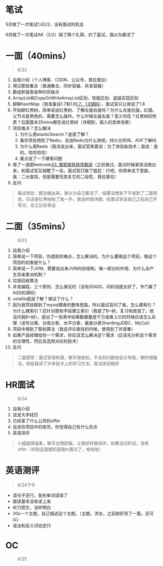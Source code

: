 # 笔试

5月做了一次笔试1.62/2，没有面试的机会

6月做了一次笔试AK（2/2）隔了两个礼拜，约了面试，我以为都凉了

# 一面（40mins）

> 6/22

1. 自我介绍（个人博客、CSDN、公众号，普拉普拉）
2. 用过那些集合（普通集合、同步容器、并发容器）
3. 数组和链表各种的优缺点
4. ArrayList和CopyOnWriteArrayList区别、性能区别、底层实现区别
5. 聊聊hashMap（我准备说1.7和1.8[1.7、1.8源码](https://blog.csdn.net/qq_45796208/article/details/115984778?spm=1001.2014.3001.5501)），面试官只让我说了1.8
6. 开始聊红黑树，简单说说红黑树、了解左旋右旋吗？为什么左旋右旋。红插，父节点是黑色的，需要怎么操作。什么时候左旋右旋？意义何在？红黑树的性质？后面基本20mins都在说红黑树（详细到，插入的具体场景）
7. 项目难点？怎么解决
   1. 为什么用elasticSearch？底层了解？
   2. 看你项目用到了Redis，说说Redis为什么快吧，持久化RDB、AOF了解吗
   3. 为什么用Redis（我没说出来，面试官笑着说：为了体验新技术；我说：是的，哈哈哈哈）
   4. 重点说了一下建表问题
8. 做了一道题leetcode[33. 搜索旋转排序数组](https://leetcode-cn.com/problems/search-in-rotated-sorted-array/)（之前做过，面试时候紧张没做出来，和面试官互相瞪了一会，面试官打破了尴尬：行吧，你简单说下思路，我：二分查找，但是需要先恢复它的二段性，普拉普拉）
9. 反问

> 面试体验：题没做出来，我以为自己都凉了，结果没想到下午收到了二面短信，应该是红黑树抬了我一手，我说的很详细，给面试官说自己之前自己手写过，总之比较幸运

# 二面（35mins）

> 6/23

1. 自我介绍
2. 简单说一下项目，你遇到的难点，怎么解决的，为什么要做这个项目，做这个项目的初衷是什么？
3. 简单说一下JVM，需要说出来JVM内存结构、每一部分的作用、为什么会产生双亲委派机制？
4. 垃圾回收算法
5. 并发编程，三个原则、怎么保证的（没有问AQS，问的话就太好了，专门看了AQS的源码）
6. volatile底层了解？保证了什么？
7. 因为我项目聊到了mysql建表的整体思路，所以面试官问了我，怎么建索引？为什么建索引？应针对那些字段建立索引（我提了B+树，复习地很溜了，他没问我B+树），提出了一张表中如果数据量是千万或者上亿的时候应该怎么处理（读写分离、分库分表、水平分表、垂直分表ShardingJDBC、MyCat）
8. 项目中用到了那些算法（我说评论查找的时候，使用到了并查集）
9. 如果产品经理给你一个需求，你应该怎么解决这个需求（应该先分析这个需求的合理性，然后去选用对应的技术）
10. 反问

> 二面感受：面试官很和蔼，聊天很放松，不会的问题他会引导我，聊的很融洽，他给我讲了许多技术上的学习方法，面试体验极好

# HR面试

> 6/24

1. 自我介绍
2. 说说大学经历
3. 已经拿了什么公司的offer
4. 说说你项目中的收货，你觉得自己有什么优点
5. 英语测评

> 小姐姐很温柔，聊天也很舒服，让我好好做测评，如果没过的话，没有offer（听到这我就知道我hr面过了，哈哈哈）

# 英语测评

> 6/24下午

- 读句子还行，各别单词读错了
- 跟读基本没有读上来
- 听力短文，没听明白
- 30s一个主题，自己描述这个主题。（主题，洪水，之前刚好背了一篇，还可以）
- 语法和反义词也还行

# OC

> 6/25

